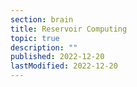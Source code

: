 ```yaml
---
section: brain
title: Reservoir Computing
topic: true
description: ""
published: 2022-12-20
lastModified: 2022-12-20
---
```

